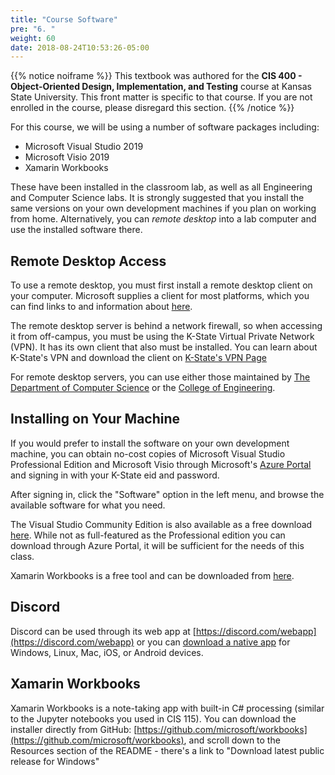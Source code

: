 ```yaml
---
title: "Course Software"
pre: "6. "
weight: 60
date: 2018-08-24T10:53:26-05:00
---
```


{{% notice noiframe %}}
This textbook was authored for the **CIS 400 - Object-Oriented Design, Implementation, and Testing** course at Kansas State University.  This front matter is specific to that course.  If you are not enrolled in the course, please disregard this section.
{{% /notice %}}

For this course, we will be using a number of software packages including:
* Microsoft Visual Studio 2019
* Microsoft Visio 2019
* Xamarin Workbooks 

These have been installed in the classroom lab, as well as all Engineering and Computer Science labs.  It is strongly suggested that you install the same versions on your own development machines if you plan on working from home.  Alternatively, you can _remote desktop_ into a lab computer and use the installed software there.

## Remote Desktop Access
To use a remote desktop, you must first install a remote desktop client on your computer. Microsoft supplies a client for most platforms, which you can find links to and information about [here](https://docs.microsoft.com/en-us/windows-server/remote/remote-desktop-services/clients/remote-desktop-clients?redirectedfrom=MSDN).

The remote desktop server is behind a network firewall, so when accessing it from off-campus, you must be using the K-State Virtual Private Network (VPN).  It has its own client that also must be installed.  You can learn about K-State's VPN and download the client on [K-State's VPN Page](https://www.k-state.edu/its/security/secure-data/vpn/)

For remote desktop servers, you can use either those maintained by [The Department of Computer Science](https://support.cs.ksu.edu/CISDocs/wiki/Remote_Access) or the [College of Engineering](https://cecs.engg.ksu.edu/labs/vdi).

## Installing on Your Machine
If you would prefer to install the software on your own development machine, you can obtain no-cost copies of Microsoft Visual Studio Professional Edition and Microsoft Visio through Microsoft's [Azure Portal](https://azureforeducation.microsoft.com/devtools) and signing in with your K-State eid and password. 

After signing in, click the "Software" option in the left menu, and browse the available software for what you need.  

The Visual Studio Community Edition is also available as a free download [here](https://visualstudio.microsoft.com/downloads/). While not as full-featured as the Professional edition you can download through Azure Portal, it will be sufficient for the needs of this class.

Xamarin Workbooks is a free tool and can be downloaded from [here](https://docs.microsoft.com/en-us/xamarin/tools/workbooks/install).

## Discord
Discord can be used through its web app at [https://discord.com/webapp](https://discord.com/webapp) or you can [download a native app](https://discord.com/download) for Windows, Linux, Mac, iOS, or Android devices.

## Xamarin Workbooks
Xamarin Workbooks is a note-taking app with built-in C# processing (similar to the Jupyter notebooks you used in CIS 115).  You can download the installer directly from GitHub: [https://github.com/microsoft/workbooks](https://github.com/microsoft/workbooks), and scroll down to the Resources section of the README - there's a link to "Download latest public release for Windows"
